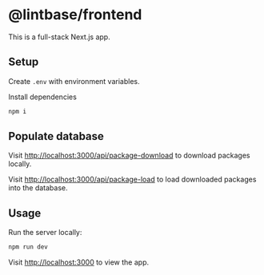 # @lintbase/frontend

This is a full-stack Next.js app.

## Setup

Create `.env` with environment variables.

Install dependencies

```sh
npm i
```

## Populate database

Visit <http://localhost:3000/api/package-download> to download packages locally.

Visit <http://localhost:3000/api/package-load> to load downloaded packages into the database.

## Usage

Run the server locally:

```sh
npm run dev
```

Visit <http://localhost:3000> to view the app.
